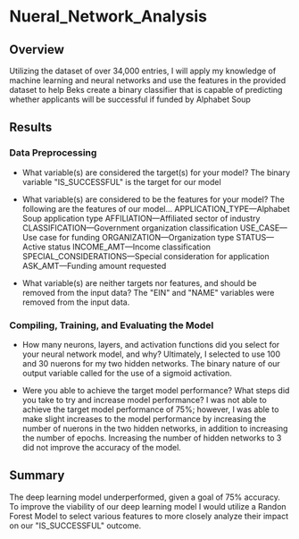 # Nueral_Network_Analysis

## Overview
Utilizing the dataset of over 34,000 entries, I will apply my knowledge of machine learning and neural networks and use the features in the provided dataset to help Beks create a binary classifier that is capable of predicting whether applicants will be successful if funded by Alphabet Soup

## Results

### Data Preprocessing
* What variable(s) are considered the target(s) for your model?
The binary variable "IS_SUCCESSFUL" is the target for our model

* What variable(s) are considered to be the features for your model?
The following are the features of our model...
APPLICATION_TYPE—Alphabet Soup application type
AFFILIATION—Affiliated sector of industry
CLASSIFICATION—Government organization classification
USE_CASE—Use case for funding
ORGANIZATION—Organization type
STATUS—Active status
INCOME_AMT—Income classification
SPECIAL_CONSIDERATIONS—Special consideration for application
ASK_AMT—Funding amount requested

* What variable(s) are neither targets nor features, and should be removed from the input data?
The "EIN" and "NAME" variables were removed from the input data.

### Compiling, Training, and Evaluating the Model
* How many neurons, layers, and activation functions did you select for your neural network model, and why?
Ultimately, I selected to use 100 and 30 nuerons for my two hidden networks. The binary nature of our output variable called for the use of a sigmoid activation. 

* Were you able to achieve the target model performance? What steps did you take to try and increase model performance?
I was not able to achieve the target model performance of 75%; however, I was able to make slight increases to the model performance by increasing the number of nuerons in the two hidden networks, in addition to increasing the number of epochs. Increasing the number of hidden networks to 3 did not improve the accuracy of the model. 

## Summary
The deep learning model underperformed, given a goal of 75% accuracy. To improve the viability of our deep learning model I would utilize a Randon Forest Model to select various features to more closely analyze their impact on our "IS_SUCCESSFUL" outcome. 
